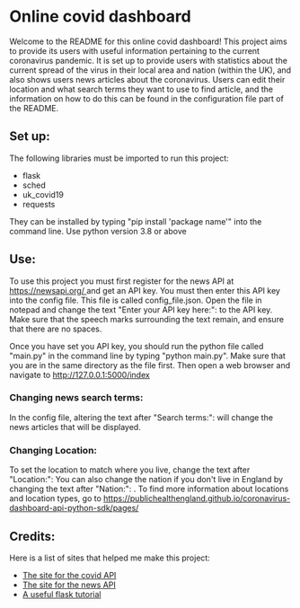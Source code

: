 <h1>Online covid dashboard</h1>

<p>Welcome to the README for this online covid dashboard! This project aims to provide
its users with useful information pertaining to the current coronavirus pandemic. 
It is set up to provide users with statistics about the current spread of the virus 
in their local area and nation (within the UK), and also shows users news articles about 
the coronavirus. Users can edit their location and what search terms they want to use
to find article, and the information on how to do this can be found in the configuration file
part of the README. </p>

<h2>Set up:</h2>

<p>The following libraries must be imported to run this project:</p>
<ul>
<li>flask</li>
<li>sched</li>
<li>uk_covid19</li>
<li>requests</li>
</ul>
<p>They can be installed by typing "pip install 'package name'" into the command line. Use python version 3.8 or above</p>

<h2>Use:</h2>

<p>To use this project you must first register for the news API at <a href="https://newsapi.org/">https://newsapi.org/ </a> and get an API key. You must then enter this API key into the config file. This file is called config_file.json. Open the file in notepad and change the text "Enter your API key here:": to the API key. Make sure that the speech marks surrounding the text remain, and ensure that there are no spaces.</p> 
<p> Once you have set you API key, you should run the python file called "main.py" in the command line by typing "python main.py". Make sure that you are in the same directory as the file first. Then open a web browser and navigate to <a href="http://127.0.0.1:5000/index">http://127.0.0.1:5000/index </a>  </p>

<h3>Changing news search terms:</h3>

<p>In the config file, altering the text after "Search terms:": will change the news articles that will be displayed. </p>

<h3>Changing Location:</h3>

 <p> To set the location to match where you live, change the text after "Location:": You can also change the nation if you don't live in England by changing the text after "Nation:": . To find more information about locations and location types, go to <a href="https://publichealthengland.github.io/coronavirus-dashboard-api-python-sdk/pages/">https://publichealthengland.github.io/coronavirus-dashboard-api-python-sdk/pages/ </a> </p>


<h2>Credits:</h3>

<p>Here is a list of sites that helped me make this project:</p>
<ul>
<li><a href="https://publichealthengland.github.io/coronavirus-dashboard-api-python-sdk/pages/">The site for the covid API </a></li>
<li><a href="https://newsapi.org/">The site for the news API </a></li>
<li><a href="https://blog.miguelgrinberg.com/post/the-flask-mega-tutorial-part-i-hello-world">A useful flask tutorial</a></li>

</ul>
